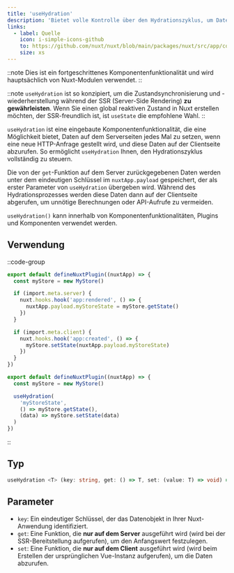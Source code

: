 ```yaml
---
title: 'useHydration'
description: 'Bietet volle Kontrolle über den Hydrationszyklus, um Daten vom Server zu setzen und abzurufen.'
links:
  - label: Quelle
    icon: i-simple-icons-github
    to: https://github.com/nuxt/nuxt/blob/main/packages/nuxt/src/app/composables/hydrate.ts
    size: xs
---
```


::note
Dies ist ein fortgeschrittenes Komponentenfunktionalität und wird hauptsächlich von Nuxt-Modulen verwendet.
::

::note
`useHydration` ist so konzipiert, um die Zustandsynchronisierung und -wiederherstellung während der SSR (Server-Side Rendering) **zu gewährleisten**. Wenn Sie einen global reaktiven Zustand in Nuxt erstellen möchten, der SSR-freundlich ist, ist `useState` die empfohlene Wahl.
::

`useHydration` ist eine eingebaute Komponentenfunktionalität, die eine Möglichkeit bietet, Daten auf dem Serverseiten jedes Mal zu setzen, wenn eine neue HTTP-Anfrage gestellt wird, und diese Daten auf der Clientseite abzurufen. So ermöglicht `useHydration` Ihnen, den Hydrationszyklus vollständig zu steuern.

Die von der `get`-Funktion auf dem Server zurückgegebenen Daten werden unter dem eindeutigen Schlüssel im `nuxtApp.payload` gespeichert, der als erster Parameter von `useHydration` übergeben wird. Während des Hydrationsprozesses werden diese Daten dann auf der Clientseite abgerufen, um unnötige Berechnungen oder API-Aufrufe zu vermeiden.

`useHydration()` kann innerhalb von Komponentenfunktionalitäten, Plugins und Komponenten verwendet werden.

## Verwendung

::code-group

```ts [Ohne useHydration]
export default defineNuxtPlugin((nuxtApp) => {
  const myStore = new MyStore()

  if (import.meta.server) {
    nuxt.hooks.hook('app:rendered', () => {
      nuxtApp.payload.myStoreState = myStore.getState()
    })
  }

  if (import.meta.client) {
    nuxt.hooks.hook('app:created', () => {
      myStore.setState(nuxtApp.payload.myStoreState)
    })
  }
})
```

```ts [Mit useHydration]
export default defineNuxtPlugin((nuxtApp) => {
  const myStore = new MyStore()

  useHydration(
    'myStoreState', 
    () => myStore.getState(), 
    (data) => myStore.setState(data)
  )
})
```
::

## Typ

```ts [Signatur]
useHydration <T> (key: string, get: () => T, set: (value: T) => void) => void
```

## Parameter

- `key`: Ein eindeutiger Schlüssel, der das Datenobjekt in Ihrer Nuxt-Anwendung identifiziert.
- `get`: Eine Funktion, die **nur auf dem Server** ausgeführt wird (wird bei der SSR-Bereitstellung aufgerufen), um den Anfangswert festzulegen.
- `set`: Eine Funktion, die **nur auf dem Client** ausgeführt wird (wird beim Erstellen der ursprünglichen Vue-Instanz aufgerufen), um die Daten abzurufen.
